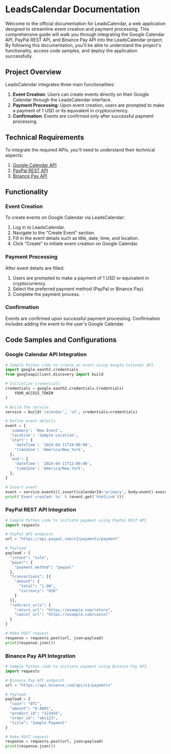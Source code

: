 # LeadsCalendar Documentation

Welcome to the official documentation for LeadsCalendar, a web application designed to streamline event creation and payment processing. This comprehensive guide will walk you through integrating the Google Calendar API, PayPal REST API, and Binance Pay API into the LeadsCalendar project. By following this documentation, you'll be able to understand the project's functionality, access code samples, and deploy the application successfully.

## Project Overview

LeadsCalendar integrates three main functionalities:

1. **Event Creation**: Users can create events directly on their Google Calendar through the LeadsCalendar interface.
2. **Payment Processing**: Upon event creation, users are prompted to make a payment of 1 USD or its equivalent in cryptocurrency.
3. **Confirmation**: Events are confirmed only after successful payment processing.

## Technical Requirements

To integrate the required APIs, you'll need to understand their technical aspects:

1. [Google Calendar API](https://developers.google.com/calendar/api/guides/overview)
2. [PayPal REST API](https://developer.paypal.com/api/rest/)
3. [Binance Pay API](https://developers.binance.com/docs/binance-pay/introduction)

## Functionality

### Event Creation

To create events on Google Calendar via LeadsCalendar:

1. Log in to LeadsCalendar.
2. Navigate to the "Create Event" section.
3. Fill in the event details such as title, date, time, and location.
4. Click "Create" to initiate event creation on Google Calendar.

### Payment Processing

After event details are filled:

1. Users are prompted to make a payment of 1 USD or equivalent in cryptocurrency.
2. Select the preferred payment method (PayPal or Binance Pay).
3. Complete the payment process.

### Confirmation

Events are confirmed upon successful payment processing. Confirmation includes adding the event to the user's Google Calendar.

## Code Samples and Configurations

### Google Calendar API Integration

```python
# Sample Python code to create an event using Google Calendar API
import google.oauth2.credentials
from googleapiclient.discovery import build

# Initialize credentials
credentials = google.oauth2.credentials.Credentials(
    YOUR_ACCESS_TOKEN
)

# Build the service
service = build('calendar', 'v3', credentials=credentials)

# Define event details
event = {
  'summary': 'New Event',
  'location': 'Sample Location',
  'start': {
    'dateTime': '2024-04-11T10:00:00',
    'timeZone': 'America/New_York',
  },
  'end': {
    'dateTime': '2024-04-11T12:00:00',
    'timeZone': 'America/New_York',
  },
}

# Insert event
event = service.events().insert(calendarId='primary', body=event).execute()
print('Event created: %s' % (event.get('htmlLink')))
```

### PayPal REST API Integration

```python
# Sample Python code to initiate payment using PayPal REST API
import requests

# PayPal API endpoint
url = "https://api.paypal.com/v1/payments/payment"

# Payload
payload = {
  "intent": "sale",
  "payer": {
    "payment_method": "paypal"
  },
  "transactions": [{
    "amount": {
      "total": "1.00",
      "currency": "USD"
    }
  }],
  "redirect_urls": {
    "return_url": "https://example.com/return",
    "cancel_url": "https://example.com/cancel"
  }
}

# Make POST request
response = requests.post(url, json=payload)
print(response.json())
```

### Binance Pay API Integration

```python
# Sample Python code to initiate payment using Binance Pay API
import requests

# Binance Pay API endpoint
url = "https://api.binance.com/api/v1/payments"

# Payload
payload = {
  "coin": "BTC",
  "amount": "0.0001",
  "product_id": "123456",
  "order_id": "abc123",
  "title": "Sample Payment"
}

# Make POST request
response = requests.post(url, json=payload)
print(response.json())
```
